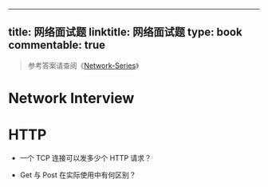 
---
title: 网络面试题
linktitle: 网络面试题
type: book
commentable: true
---

> 参考答案请查阅《[Network-Series](https://github.com/wx-chevalier/Network-Series?q=)》

# Network Interview

# HTTP

- 一个 TCP 连接可以发多少个 HTTP 请求？

- Get 与 Post 在实际使用中有何区别？

    